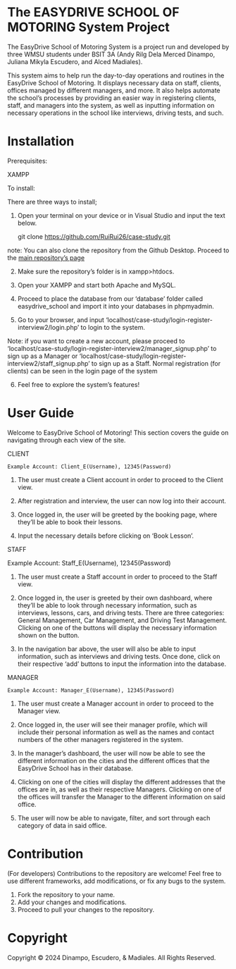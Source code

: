 The EASYDRIVE SCHOOL OF MOTORING System Project
==============================================

The EasyDrive School of Motoring System is a project run and developed by three WMSU students under BSIT 3A (Andy Rilg Dela Merced Dinampo, Juliana Mikyla Escudero, and Alced Madiales).

This system aims to help run the day-to-day operations and routines in the EasyDrive School of Motoring. It displays necessary data on staff, clients, offices managed by different managers, and more. It also helps automate the school’s processes by providing an easier way in registering clients, staff, and managers into the system, as well as inputting information on necessary operations in the school like interviews, driving tests, and such.


Installation
=========

Prerequisites:

XAMPP

To install:

There are three ways to install;

1. Open your terminal on your device or in Visual Studio and input the text below.

    git clone https://github.com/RuiRui26/case-study.git

note: You can also clone the repository from the Github Desktop. Proceed to the [main repository’s page](https://github.com/RuiRui26/case-study)

2. Make sure the repository’s folder is in xampp>htdocs.

3. Open your XAMPP and start both Apache and MySQL.

4. Proceed to place the database from our ‘database’ folder called easydrive_school and import it into your databases in phpmyadmin.

5. Go to your browser, and input ‘localhost/case-study/login-register-interview2/login.php’ to login to the system.

Note: if you want to create a new account, please proceed to ‘localhost/case-study/login-register-interview2/manager_signup.php’ to sign up as a Manager or ‘localhost/case-study/login-register-interview2/staff_signup.php’ to sign up as a Staff. Normal registration (for clients) can be seen in the login page of the system

6. Feel free to explore the system’s features!


User Guide
=========

Welcome to EasyDrive School of Motoring! This section covers the guide on navigating through each view of the site.

CLIENT

    Example Account: Client_E(Username), 12345(Password)

1. The user must create a Client account in order to proceed to the Client view.

2. After registration and interview, the user can now log into their account.

3. Once logged in, the user will be greeted by the booking page, where they’ll be able to book their lessons.

4. Input the necessary details before clicking on ‘Book Lesson’.


STAFF

Example Account: Staff_E(Username), 12345(Password)

1. The user must create a Staff account in order to proceed to the Staff view.

2. Once logged in, the user is greeted by their own dashboard, where they’ll be able to look through necessary information, such as interviews, lessons, cars, and driving tests. There are three categories: General Management, Car Management, and Driving Test Management. Clicking on one of the buttons will display the necessary information shown on the button.

3. In the navigation bar above, the user will also be able to input information, such as interviews and driving tests. Once done, click on their respective ‘add’ buttons to input the information into the database.


MANAGER

	Example Account: Manager_E(Username), 12345(Password)

1. The user must create a Manager account in order to proceed to the Manager view.

2. Once logged in, the user will see their manager profile, which will include their personal information as well as the names and contact numbers of the other managers registered in the system.

3. In the manager’s dashboard, the user will now be able to see the different information on the cities and the different offices that the EasyDrive School has in their database.

4. Clicking on one of the cities will display the different addresses that the offices are in, as well as their respective Managers. Clicking on one of the offices will transfer the Manager to the different information on said office.

5. The user will now be able to navigate, filter, and sort through each category of data in said office. 


Contribution
==========

(For developers) Contributions to the repository are welcome! Feel free to use different frameworks, add modifications, or fix any bugs to the system.

1. Fork the repository to your name.
2. Add your changes and modifications.
3. Proceed to pull your changes to the repository.


Copyright
========

Copyright © 2024 Dinampo, Escudero, & Madiales. All Rights Reserved.
